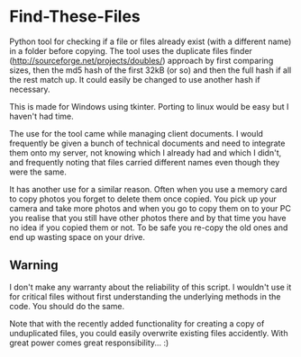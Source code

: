 Find-These-Files
================

Python tool for checking if a file or files already exist (with a different name) in a folder before copying.  The tool uses the duplicate files finder (http://sourceforge.net/projects/doubles/) approach by first comparing sizes, then the md5 hash of the first 32kB (or so) and then the full hash if all the rest match up.  It could easily be changed to use another hash if necessary.

This is made for Windows using tkinter.  Porting to linux would be easy but I haven't had time.

The use for the tool came while managing client documents. I would frequently be given a bunch of technical documents and need to integrate them onto my server, not knowing which I already had and which I didn't, and frequently noting that files carried different names even though they were the same.

It has another use for a similar reason.  Often when you use a memory card to copy photos you forget to delete them once copied.  You pick up your camera and take more photos and when you go to copy them on to your PC you realise that you still have other photos there and by that time you have no idea if you copied them or not. To be safe you re-copy the old ones and end up wasting space on your drive.

Warning
--------
I don't make any warranty about the reliability of this script.  I wouldn't use it for critical files without first understanding the underlying methods in the code. You should do the same.

Note that with the recently added functionality for creating a copy of unduplicated files, you could easily overwrite existing files accidently.  With great power comes great responsibility... :)
